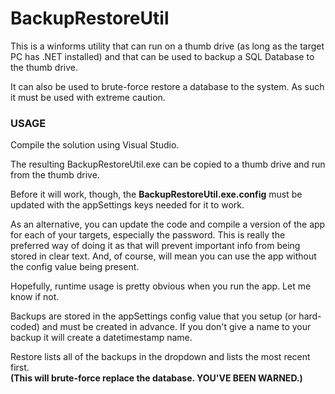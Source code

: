 # BackupRestoreUtil
This is a winforms utility that can run on a thumb drive (as long as the target PC has .NET installed) and that can be used to backup a SQL Database to the thumb drive.

It can also be used to brute-force restore a database to the system.  As such it must be used with extreme caution.

### USAGE  
Compile the solution using Visual Studio.

The resulting BackupRestoreUtil.exe can be copied to a thumb drive and run from the thumb drive.

Before it will work, though, the **BackupRestoreUtil.exe.config** must be updated with the appSettings keys needed for it to work.  

As an alternative, you can update the code and compile a version of the app for each of your targets, especially the password.  This is really the preferred way of doing it as that will prevent important info from being stored in clear text.  And, of course, will mean you can use the app without the config value being present.

Hopefully, runtime usage is pretty obvious when you run the app.  Let me know if not.

Backups are stored in the appSettings config value that you setup (or hard-coded) and must be created in advance.  If you don't give a name to your backup it will create a datetimestamp name.

Restore lists all of the backups in the dropdown and lists the most recent first.  
**(This will brute-force replace the database.  YOU'VE BEEN WARNED.)**
